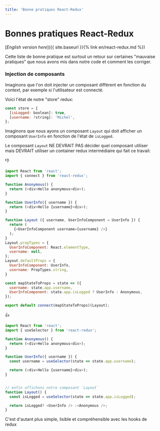 ```yaml
---
title: 'Bonne pratiques React-Redux'
---
```


# Bonnes pratiques React-Redux

[*English version here*]({{ site.baseurl }}{% link en/react-redux.md %})

Cette liste de bonne pratique est surtout un retour sur certaines "mauvaise pratiques" que nous avons mis dans notre code et comment les corriger.

### Injection de composants

Imaginons que l'on doit injecter un composant différent en fonction du context, par exemple si l'utilisateur est connecté.

Voici l'état de notre "store" redux:

```js
const store = {
  [isLogged: boolean]: true,
  [username: ?string]: 'Michel',
};
```

Imaginons que nous ayons un composant `Layout` qui doit afficher un composant `UserInfo` en fonction de l'état de `isLogged`.

Le composant `Layout` NE DEVRAIT PAS décider quel composant utiliser mais DEVRAIT utiliser un container redux intermédiaire qui fait ce travail:

👎

```js
import React from 'react';
import { connect } from 'react-redux';

function Anonymous() {
  return (<div>Hello anonymous<div>);
}

function UserInfo({ username }) {
  return (<div>Hello {username}<div>);
}

function Layout ({ username, UserInfoComponent = UserInfo }) {
  return (
    {<UserInfoComponent username={username} />}
  );
}
Layout.propTypes = {
  UserInfoComponent: React.elementType,
  username: null,
};
Layout.defaultProps = {
  UserInfoComponent: UserInfo,
  username: PropTypes.string,
}

const mapStateToProps = state => ({
  username: state.app.username,
  UserInfoComponent: state.app.isLogged ? UserInfo : Anonymous,
});

export default connect(mapStateToProps)(Layout);
```

👍

```js
import React from 'react';
import { useSelector } from 'react-redux';

function Anonymous() {
  return (<div>Hello anonymous<div>);
}

function UserInfo({ username }) {
  const username = useSelector(state => state.app.username);

  return (<div>Hello {username}<div>);
}


// enfin affichons notre composant `Layout`
function Layout() {
  const isLogged = useSelector(state => state.app.isLogged);

  return isLogged? <UserInfo /> :<Anonymous />;
}
```

C'est d'autant plus simple, lisible et compréhensible avec les hooks de redux
